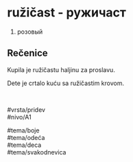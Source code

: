 # ružičast - ружичаст

1. розовый

## Rečenice

Kupila je ružičastu haljinu za proslavu.

Dete je crtalo kuću sa ružičastim krovom.

<br>

#vrsta/pridev  
#nivo/A1  

#tema/boje  
#tema/odeća  
#tema/deca  
#tema/svakodnevica  
